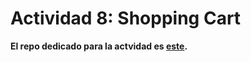 # Actividad 8: Shopping Cart

**El repo dedicado para la actvidad es [este](https://github.com/AldoLunaBueno/ej-shopping-cart).**
